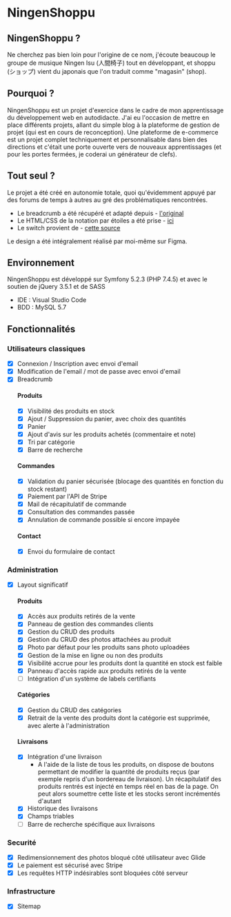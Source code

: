 # NingenShoppu

## NingenShoppu ?
Ne cherchez pas bien loin pour l'origine de ce nom, j'écoute beaucoup le groupe de musique Ningen Isu (人間椅子) tout en développant, et shoppu (ショップ) vient du japonais que l'on traduit comme "magasin" (shop).

## Pourquoi ?
NingenShoppu est un projet d'exercice dans le cadre de mon apprentissage du développement web en autodidacte.
J'ai eu l'occasion de mettre en place différents projets, allant du simple blog à la plateforme de gestion de projet (qui est en cours de reconception).
Une plateforme de e-commerce est un projet complet techniquement et personnalisable dans bien des directions et c'était une porte ouverte vers de nouveaux apprentissages (et pour les portes fermées, je coderai un générateur de clefs).

## Tout seul ?
Le projet a été créé en autonomie totale, quoi qu'évidemment appuyé par des forums de temps à autres au gré des problématiques rencontrées. 

- Le breadcrumb a été récupéré et adapté depuis - [l'original](https://codepen.io/Shyam-Chen/pen/WvYYLK) 
- Le HTML/CSS de la notation par étoiles a été prise - [ici](https://codepen.io/neilpomerleau/pen/wzxzQr)
- Le switch provient de - [cette source](https://www.w3schools.com/howto/howto_css_switch.asp)

Le design a été intégralement réalisé par moi-même sur Figma.

## Environnement
NingenShoppu est développé sur Symfony 5.2.3 (PHP 7.4.5) et avec le soutien de jQuery 3.5.1 et de SASS
- IDE : Visual Studio Code
- BDD : MySQL 5.7

## Fonctionnalités

### Utilisateurs classiques
- [x] Connexion / Inscription avec envoi d'email
- [x] Modification de l'email / mot de passe avec envoi d'email
- [x] Breadcrumb
  #### Produits
  - [x] Visibilité des produits en stock
  - [x] Ajout / Suppression du panier, avec choix des quantités
  - [x] Panier
  - [x] Ajout d'avis sur les produits achetés (commentaire et note)
  - [x] Tri par catégorie
  - [x] Barre de recherche
  #### Commandes
  - [x] Validation du panier sécurisée (blocage des quantités en fonction du stock restant)
  - [x] Paiement par l'API de Stripe
  - [x] Mail de récapitulatif de commande
  - [x] Consultation des commandes passée
  - [x] Annulation de commande possible si encore impayée
  #### Contact
  - [x] Envoi du formulaire de contact

### Administration
- [x] Layout significatif
  #### Produits
  - [x] Accès aux produits retirés de la vente
  - [x] Panneau de gestion des commandes clients
  - [x] Gestion du CRUD des produits
  - [x] Gestion du CRUD des photos attachées au produit
  - [x] Photo par défaut pour les produits sans photo uploadées
  - [x] Gestion de la mise en ligne ou non des produits
  - [x] Visibilité accrue pour les produits dont la quantité en stock est faible
  - [x] Panneau d'accès rapide aux produits retirés de la vente
  - [ ] Intégration d'un système de labels certifiants
  #### Catégories
  - [x] Gestion du CRUD des catégories
  - [x] Retrait de la vente des produits dont la catégorie est supprimée, avec alerte à l'administration
  #### Livraisons
  - [x] Intégration d'une livraison
      * A l'aide de la liste de tous les produits, on dispose de boutons permettant de modifier la quantité de produits reçus (par exemple repris d'un bordereau de livraison). Un récapitulatif des produits rentrés est injecté en temps réel en bas de la page. On peut alors soumettre cette liste et les stocks seront incrémentés d'autant
  - [x] Historique des livraisons
  - [x] Champs triables
  - [ ] Barre de recherche spécifique aux livraisons

### Securité
- [x] Redimensionnement des photos bloqué côté utilisateur avec Glide
- [x] Le paiement est sécurisé avec Stripe
- [x] Les requêtes HTTP indésirables sont bloquées côté serveur

### Infrastructure
- [x] Sitemap